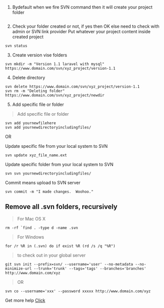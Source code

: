 1) Bydefault when we fire SVN command then it will create your project folder
```	svn checkout https://www.domain.com/svn/xyz_project/
```
2) Check your folder created or not, if yes then OK else need to check with admin or SVN link provider
 Put whatever your project content inside created project
 ```
 svn status
 ```
3) Create version vise folders
```
svn mkdir -m "Version 1.1 laravel with mysql" https://www.domain.com/svn/xyz_project/version-1.1
```
4) Delete directory
```
svn delete https://www.domain.com/svn/xyz_project/version-1.1
svn rm -m "Deleting folder" https://www.domain.com/svn/xyz_project/newdir
```
5) Add specific file or folder
> Add specific file or folder
```
svn add yournewfilehere 
svn add yournewdirectoryincludingfiles/ 
```
OR

Update specific file from your local system to SVN
```
svn update xyz_file_name.ext
```
Update specific folder from your local system to SVN
```
svn svn yournewdirectoryincludingfiles/ 
```
Commit means upload to SVN server
```
svn commit -m "I made changes.  Woohoo."
```
## Remove all .svn folders, recursively
> For Mac OS X
```
rm -rf `find . -type d -name .svn
```
> For Windows
```
for /r %R in (.svn) do if exist %R (rd /s /q "%R")
```

> to check out in your global server
```
git svn init --prefix=svn/ --username='user' --no-metadata --no-minimize-url --trunk='trunk' --tags='tags' --branches='branches' http://www.domain.com/xyz
```
> OR
```
svn co --username='xxx' --password xxxxx http://www.domain.com/xyz
```
Get more help [Click](https://stat.ethz.ch/pipermail/bioc-devel/2016-May/009224.html)